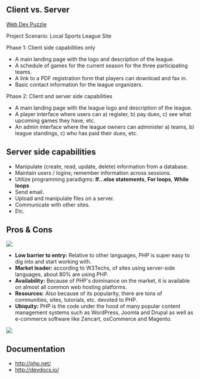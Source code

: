 ## Client vs. Server

[Web Dev Puzzle](http://thewc.co/images/tasks/javascript-web-dev-puzzle.png)

Project Scenario: Local Sports League Site

Phase 1: Client side capabilities only

* A main landing page with the logo and description of the league.
* A schedule of games for the current season for the three participating teams.
* A link to a PDF registration form that players can download and fax in.
* Basic contact information for the league organizers.

Phase 2: Client and server side capabilities

* A main landing page with the league logo and description of the league.
* A player interface where users can a) register, b) pay dues, c) see what upcoming games they have, etc.
* An admin interface where the league owners can administer a) teams, b) league standings, c) who has paid their dues, etc.

## Server side capabilities
* Manipulate (create, read, update, delete) information from a database.
* Maintain users / logins; remember information across sessions.
* Utilize programming paradigms: __If...else statements__, __For loops__, __While loops__
* Send email.
* Upload and manipulate files on a server.
* Communicate with other sites.
* Etc.

## Pros & Cons

<img src='http://thewc.co.s3.amazonaws.com/challenges/php-graph.png'>

* **Low barrier to entry:** Relative to other languages, PHP is super easy to dig into and start working with.
* **Market leader:** according to W3Techs, of sites using server-side languages, about 80% are using PHP.
* **Availability:** Because of PHP's dominance on the market, it is available on almost all common web hosting platforms.
* **Resources:** Also because of its popularity, there are tons of communities, sites, tutorials, etc. devoted to PHP.
* **Ubiquity:** PHP is the code under the hood of many popular content management systems such as WordPress, Joomla and Drupal as well as e-commerce software like Zencart, osCommerce and Magento.


<img src='http://thewc.co.s3.amazonaws.com/challenges/php-acronym.png'>


## Documentation

* <http://php.net/>
* <http://devdocs.io/>